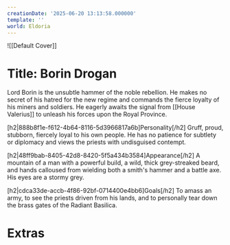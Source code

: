 ```yaml
---
creationDate: '2025-06-20 13:13:58.000000'
template: ''
world: Eldoria
---
```

![[Default Cover]]

# Title: Borin Drogan

Lord Borin is the unsubtle hammer of the noble rebellion. He makes no secret of his hatred for the new regime and commands the fierce loyalty of his miners and soldiers. He eagerly awaits the signal from [[House Valerius]] to unleash his forces upon the Royal Province.

[h2|888b8f1e-f612-4b64-8116-5d3966817a6b]Personality[/h2]
Gruff, proud, stubborn, fiercely loyal to his own people. He has no patience for subtlety or diplomacy and views the priests with undisguised contempt.

[h2|48ff9bab-8405-42d8-8420-5f5a434b3584]Appearance[/h2]
A mountain of a man with a powerful build, a wild, thick grey-streaked beard, and hands calloused from wielding both a smith's hammer and a battle axe. His eyes are a stormy grey.

[h2|cdca33de-accb-4f86-92bf-0714400e4bb6]Goals[/h2]
To amass an army, to see the priests driven from his lands, and to personally tear down the brass gates of the Radiant Basilica.





# Extras

